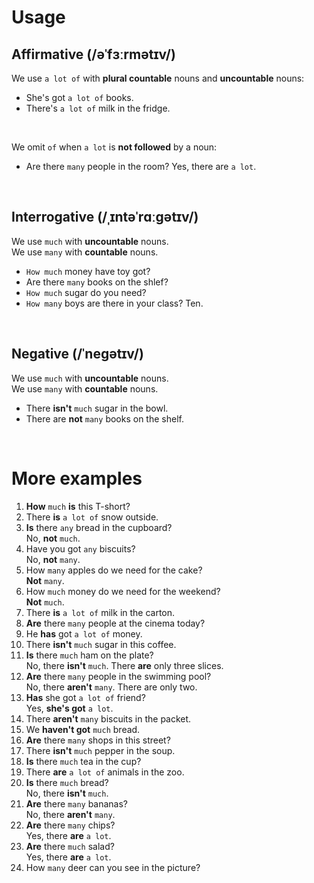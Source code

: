# Usage
## Affirmative (/əˈfɜːrmətɪv/)
We use `a lot of` with **plural countable** nouns and **uncountable** nouns:
- She's got `a lot of` books.
- There's `a lot of` milk in the fridge.

<br>

We omit `of` when `a lot` is **not followed** by a noun:
- Are there `many` people in the room? Yes, there are `a lot`.

<br>

## Interrogative (/ˌɪntəˈrɑːɡətɪv/)
We use `much` with **uncountable** nouns.<br>
We use `many` with **countable** nouns.<br>

- `How much` money have toy got?
- Are there `many` books on the shlef?
- `How much` sugar do you need?
- `How many` boys are there in your class? Ten.

<br>

## Negative (/ˈneɡətɪv/)
We use `much` with **uncountable** nouns.<br>
We use `many` with **countable** nouns.<br>

- There **isn't** `much` sugar in the bowl.
- There are **not** `many` books on the shelf.

<br>

# More examples
1. **How** `much` **is** this T-short?
2. There **is** `a lot of` snow outside.
3. **Is** there `any` bread in the cupboard?<br>No, **not** `much`.
4. Have you got `any` biscuits?<br>No, **not** `many`.
5. How `many` apples do we need for the cake?<br>**Not** `many`.
6. How `much` money do we need for the weekend?<br>**Not** `much`.
7. There **is** `a lot of` milk in the carton.
8. **Are** there `many` people at the cinema today?
9. He **has** got `a lot of` money.
10. There **isn't** `much` sugar in this coffee.
11. **Is** there `much` ham on the plate?<br>No, there **isn't** `much`. There **are** only three slices.
12. **Are** there `many` people in the swimming pool?<br>No, there **aren't** `many`. There are only two.
13. **Has** she got `a lot of` friend?<br>Yes, **she's got** `a lot`.
14. There **aren't** `many` biscuits in the packet.
15. We **haven't got** `much` bread.
16. **Are** there `many` shops in this street?
17. There **isn't** `much` pepper in the soup.
18. **Is** there `much` tea in the cup?
19. There **are** `a lot of` animals in the zoo.
20. **Is** there `much` bread?<br>No, there **isn't** `much`.
21. **Are** there `many` bananas?<br>No, there **aren't** `many`.
22. **Are** there `many` chips?<br>Yes, there **are** `a lot`.
23. **Are** there `much` salad?<br>Yes, there **are** `a lot`.
24. How `many` deer can you see in the picture?
